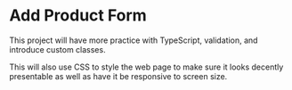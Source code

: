 # Add Product Form

This project will have more practice with TypeScript, validation, and introduce custom classes.


This will also use CSS to style the web page to make sure it looks decently presentable as well as 
have it be responsive to screen size.